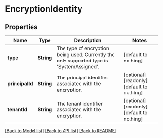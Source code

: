 # EncryptionIdentity


## Properties
Name | Type | Description | Notes
------------ | ------------- | ------------- | -------------
**type** | **String** | The type of encryption being used. Currently the only supported type is &#39;SystemAssigned&#39;. | [default to nothing]
**principalId** | **String** | The principal identifier associated with the encryption. | [optional] [readonly] [default to nothing]
**tenantId** | **String** | The tenant identifier associated with the encryption. | [optional] [readonly] [default to nothing]


[[Back to Model list]](../README.md#models) [[Back to API list]](../README.md#api-endpoints) [[Back to README]](../README.md)


